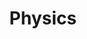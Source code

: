 ---
layout: archive
title: Physics
permalink: /physics/
category: "physics"
tagline: " :- Nothing in life is certain except death, taxes and the second law of thermodynamics."
---